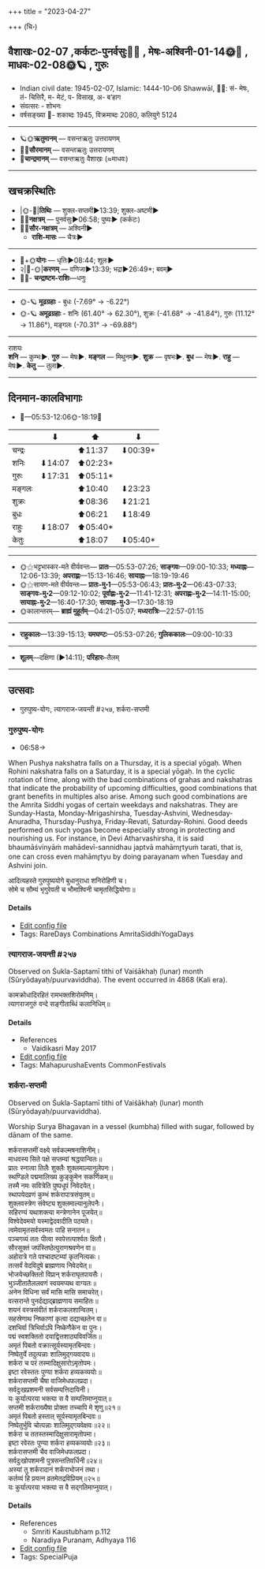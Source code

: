 +++
title = "2023-04-27"

+++
(चि॰)
## वैशाखः-02-07  ,कर्कटः-पुनर्वसुः🌛🌌  ,  मेषः-अश्विनी-01-14🌞🌌  ,  माधवः-02-08🌞🪐  , गुरुः
- Indian civil date: 1945-02-07, Islamic: 1444-10-06 Shawwāl, 🌌🌞: सं- मेषः, तं- चित्तिरै, म- मेटं, प- विसाख, अ- ब’हाग
- संवत्सरः - शोभनः
- वर्षसङ्ख्या 🌛- शकाब्दः 1945, विक्रमाब्दः 2080, कलियुगे 5124
___________________
- 🪐🌞**ऋतुमानम्** — वसन्तऋतुः उत्तरायणम्
- 🌌🌞**सौरमानम्** — वसन्तऋतुः उत्तरायणम्
- 🌛**चान्द्रमानम्** — वसन्तऋतुः वैशाखः (≈माधवः)
___________________


## खचक्रस्थितिः
- |🌞-🌛|**तिथिः** — शुक्ल-सप्तमी►13:39; शुक्ल-अष्टमी►  
- 🌌🌛**नक्षत्रम्** — पुनर्वसुः►06:58; पुष्यः► (कर्कटः)  
- 🌌🌞**सौर-नक्षत्रम्** — अश्विनी►  
  - **राशि-मासः** — चैत्रः► 
___________________
- 🌛+🌞**योगः** — धृतिः►08:44; शूलः►  
- २|🌛-🌞|**करणम्** — वणिजा►13:39; भद्रा►26:49*; बवम्►  
- 🌌🌛- **चन्द्राष्टम-राशिः**—धनुः  
___________________
- 🌞-🪐 **मूढग्रहाः** - बुधः (-7.69° → -6.22°)
- 🌞-🪐 **अमूढग्रहाः** - शनिः (61.40° → 62.30°), शुक्रः (-41.68° → -41.84°), गुरुः (11.12° → 11.86°), मङ्गलः (-70.31° → -69.88°)
___________________
राशयः  
**शनि** — कुम्भः►. **गुरु** — मेषः►. **मङ्गल** — मिथुनम्►. **शुक्र** — वृषभः►. **बुध** — मेषः►. **राहु** — मेषः►. **केतु** — तुला►. 
___________________


## दिनमान-कालविभागाः
- 🌅—05:53-12:06🌞-18:19🌇  

|      |⬇     |⬆     |⬇     |
|------|-----|-----|------|
|चन्द्रः|     |⬆11:37 |⬇00:39*|
|शनिः   |⬇14:07 |⬆02:23*|     |
|गुरुः  |⬇17:31 |⬆05:11*|     |
|मङ्गलः |     |⬆10:40 |⬇23:23 |
|शुक्रः |     |⬆08:36 |⬇21:21 |
|बुधः   |     |⬆06:21 |⬇18:49 |
|राहुः  |⬇18:07 |⬆05:40*|     |
|केतुः  |     |⬆18:07 |⬇05:40*|
___________________
- 🌞⚝भट्टभास्कर-मते वीर्यवन्तः— **प्रातः**—05:53-07:26; **साङ्गवः**—09:00-10:33; **मध्याह्नः**—12:06-13:39; **अपराह्णः**—15:13-16:46; **सायाह्नः**—18:19-19:46  
- 🌞⚝सायण-मते वीर्यवन्तः— **प्रातः-मु॰1**—05:53-06:43; **प्रातः-मु॰2**—06:43-07:33; **साङ्गवः-मु॰2**—09:12-10:02; **पूर्वाह्णः-मु॰2**—11:41-12:31; **अपराह्णः-मु॰2**—14:11-15:00; **सायाह्नः-मु॰2**—16:40-17:30; **सायाह्नः-मु॰3**—17:30-18:19  
- 🌞कालान्तरम्— **ब्राह्मं मुहूर्तम्**—04:21-05:07; **मध्यरात्रिः**—22:57-01:15  
___________________
- **राहुकालः**—13:39-15:13; **यमघण्टः**—05:53-07:26; **गुलिककालः**—09:00-10:33  
___________________
- **शूलम्**—दक्षिणा (►14:11); **परिहारः**–तैलम्  
___________________

## उत्सवाः
- गुरुपुष्य-योगः, त्यागराज-जयन्ती #२५७, शर्करा-सप्तमी
### गुरुपुष्य-योगः
- 06:58→



When Pushya nakshatra falls on a Thursday, it is a special yōgaḥ. When Rohini nakshatra falls on a Saturday, it is a special yōgaḥ. In the cyclic rotation of time, along with the bad combinations of grahas and nakshatras that indicate the probability of upcoming difficulties, good combinations that grant benefits in multiples also arise. Among such good combinations are the Amrita Siddhi yogas of certain weekdays and nakshatras. They are Sunday-Hasta, Monday-Mrigashirsha, Tuesday-Ashvini, Wednesday-Anuradha, Thursday-Pushya, Friday-Revati, Saturday-Rohini. Good deeds performed on such yogas become especially strong in protecting and nourishing us.
For instance, in Devi Atharvashirsha, it is said bhaumāśvinyāṁ mahādevī-sannidhau japtvā mahāmr̥tyuṁ tarati, that is, one can cross even mahāmr̥tyu by doing parayanam when Tuesday and Ashvini join.

आदित्यहस्ते गुरुपुष्ययोगे बुधानुराधा शनिरोहिणी च।  
सोमे च सौम्यं भृगुरेवती च भौमाश्विनी चामृतसिद्धियोगाः॥



#### Details
- [Edit config file](https://github.com/jyotisham/adyatithi/blob/master/time_focus/amrita-siddhi/description_only/gurupuSya-yOgaH.toml)
- Tags: RareDays Combinations AmritaSiddhiYogaDays


### त्यागराज-जयन्ती #२५७

Observed on Śukla-Saptamī tithi of Vaiśākhaḥ (lunar) month (Sūryōdayaḥ/puurvaviddha). The event occurred in 4868 (Kali era).  


कामक्रोधादिरहितं रामभक्तशिरोमणिम्।  
त्यागराजगुरुं वन्दे सङ्गीताब्धिं कलानिधिम्॥



#### Details
- References
  - Vaidikasri May 2017
- [Edit config file](https://github.com/jyotisham/adyatithi/blob/master/mahApuruSha/sangIta-kRt/lunar_month/tithi/02/07/tyAgarAja~jayantI.toml)
- Tags: MahapurushaEvents CommonFestivals


### शर्करा-सप्तमी

Observed on Śukla-Saptamī tithi of Vaiśākhaḥ (lunar) month (Sūryōdayaḥ/puurvaviddha). 

Worship Surya Bhagavan in a vessel (kumbha) filled with sugar, followed by dānam of the same.

शर्करासप्तमीं वक्ष्ये सर्वकल्मषनाशिनीम्।  
माधवस्य सिते पक्षे सप्तम्यां श्रद्धयान्वितः॥  
प्रातः स्नात्वा तिलैः शुक्लैः शुक्लमाल्यानुलेपनः।  
स्थण्डिले पद्ममालिख्य कुङ्कुमेन सकर्णिकम्॥  
तस्मै नमः सवित्रेति पुष्पधूपं निवेदयेत्।  
स्थापयेदव्रणं कुम्भं शर्करापात्रसंयुतम्॥  
शुक्लवस्त्रेण संवेष्ट्य शुक्लमाल्यानुलेपनैः।  
सहिरण्यं यथाशक्त्या मन्त्रेणानेन पूजयेत्॥  
विश्वेदेवमयो यस्माद्वेदवादीति पठ्यते।  
त्वमेवामृतसर्वस्वमतः पाहि सनातन॥  
पञ्चगव्यं ततः पीत्वा स्वपेत्तत्पार्श्वतः क्षितौ।  
सौरसूक्तं जपंस्तिष्ठेत्पुराणश्रवणेन वा॥  
अहोरात्रे गते पश्चादष्टम्यां कृतनित्यकः।  
तत्सर्वं वेदविदुषे ब्राह्मणाय निवेदयेत्॥  
भोजयेच्छक्तितो विप्रान् शर्कराघृतपायसैः।  
भुञ्जीतातैललवणं स्वयमप्यथ वाग्यतः॥  
अनेन विधिना सर्वं मासि मासि समाचरेत्।  
वत्सरान्ते पुनर्दद्याद्ब्राह्मणाय समाहितः॥  
शयनं वस्त्रसंवीतं शर्कराकलशान्वितम्।  
सहस्रेणाथ निष्काणां कृत्वा दद्याच्छतेन वा॥  
दशभिर्वा त्रिभिर्वाऽपि निष्केणैकेन वा पुनः।  
पद्मं स्वशक्तितो दयाद्वित्तशाठ्यविवर्जितः॥  
अमृतं पिबतो वक्रात्सूर्यस्यामृतबिन्दवः।  
निष्पेतुर्ये तदुत्पन्नाः शालिमुद्गयवादयः॥  
शर्करा च परं तस्मादिक्षुसारोऽमृतोपमः।  
इष्टा रवेस्ततः पुण्या शर्करा हव्यकव्ययोः॥  
शर्करासप्तमी चैषा वाजिमेधफलप्रदा।  
सर्वदुःखप्रशमनी सर्वसम्पत्तिदायिनी।  
यः कुर्यात्परया भक्त्या स वै सम्पत्तिमाप्नुयात्॥  
सप्तमी शर्कराख्यैषा प्रोक्ता तच्चापि मे शृणु॥२१॥  
अमृतं पिबतो हस्तात् सूर्यस्यामृतबिन्दवः॥  
निष्पेतुर्भुवि चोत्पन्नाः शालिमुद्गयवेक्षवः॥२२॥  
शर्करा च ततस्तस्मादिक्षुसारामृतोपमा।  
इष्टा रवेरतः पुण्या शर्करा हव्यकव्ययोः॥२३॥  
शर्करासप्तमी चैव वाजिमेधफलप्रदा।  
सर्वदुःखोपशमनी पुत्रसन्ततिवर्धिनी॥२४॥  
अस्यां तु शर्करादानं शर्कराभोजनं तथा।  
कर्तव्यं हि प्रयत्न व्रतमेतद्रविप्रियम्॥२५॥  
यः कुर्यात्परया भक्त्या स वै सद्गतिमाप्नुयात्।



#### Details
- References
  - Smriti Kaustubham p.112
  - Naradiya Puranam, Adhyaya 116
- [Edit config file](https://github.com/jyotisham/adyatithi/blob/master/general/lunar_month/tithi/02/07/zarkarA-saptamI.toml)
- Tags: SpecialPuja


